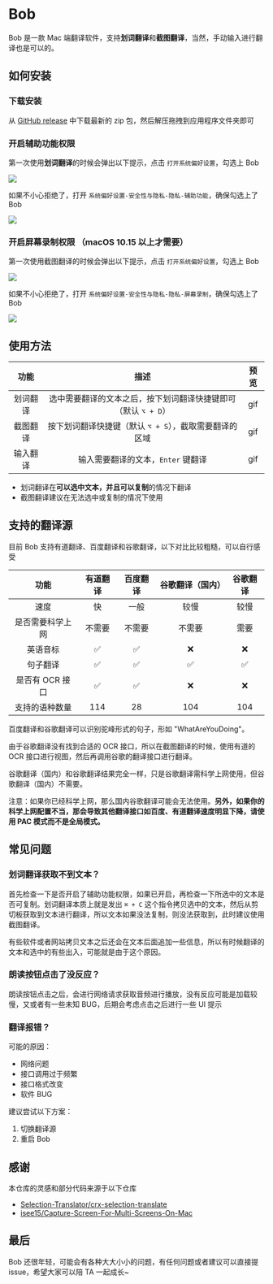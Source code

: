 # Bob

Bob 是一款  Mac 端翻译软件，支持**划词翻译**和**截图翻译**，当然，手动输入进行翻译也是可以的。

## 如何安装

### 下载安装

从 [GitHub release](https://github.com/ripperhe/Bob/releases) 中下载最新的 zip 包，然后解压拖拽到应用程序文件夹即可

### 开启辅助功能权限

第一次使用**划词翻译**的时候会弹出以下提示，点击 `打开系统偏好设置`，勾选上 Bob

![](https://raw.githubusercontent.com/ripperhe/Resource/master/20191221/辅助功能权限提醒.png)

如果不小心拒绝了，打开 `系统偏好设置-安全性与隐私-隐私-辅助功能`，确保勾选上了 Bob

![](https://raw.githubusercontent.com/ripperhe/Resource/master/20191221/辅助功能权限.png)

### 开启屏幕录制权限 （macOS 10.15 以上才需要）

第一次使用截图翻译的时候会弹出以下提示，点击 `打开系统偏好设置`，勾选上 Bob

![](https://raw.githubusercontent.com/ripperhe/Resource/master/20191221/屏幕录制权限提醒.png)

如果不小心拒绝了，打开 `系统偏好设置-安全性与隐私-隐私-屏幕录制`，确保勾选上了 Bob

![](https://raw.githubusercontent.com/ripperhe/Resource/master/20191221/屏幕录制权限.png)

## 使用方法

| 功能 | 描述 | 预览 |
| :---: | :---: | :---: |
| 划词翻译 | 选中需要翻译的文本之后，按下划词翻译快捷键即可（默认 `⌥ + D`） | gif |
| 截图翻译 | 按下划词翻译快捷键（默认 `⌥ + S`），截取需要翻译的区域 | gif |
| 输入翻译| 输入需要翻译的文本，`Enter` 键翻译 | gif |

* 划词翻译在**可以选中文本，并且可以复制**的情况下翻译
* 截图翻译建议在无法选中或复制的情况下使用

## 支持的翻译源

目前 Bob 支持有道翻译、百度翻译和谷歌翻译，以下对比比较粗糙，可以自行感受

| 功能 | 有道翻译 | 百度翻译 | 谷歌翻译（国内） | 谷歌翻译 |
| :---: | :---: | :---: | :---: |  :---: |
| 速度 | 快 | 一般 | 较慢 | 较慢 |
| 是否需要科学上网| 不需要 | 不需要 | 不需要 | 需要 |
| 英语音标 | ✅ | ✅ | ❌ | ❌ |
| 句子翻译 | ✅ | ✅ | ✅ | ✅ |
| 是否有 OCR 接口 | ✅ | ✅ | ❌ | ❌ |
| 支持的语种数量 |  114 | 28 | 104 | 104 | 

百度翻译和谷歌翻译可以识别驼峰形式的句子，形如 "WhatAreYouDoing"。

由于谷歌翻译没有找到合适的 OCR 接口，所以在截图翻译的时候，使用有道的 OCR 接口进行视图，然后再调用谷歌的翻译接口进行翻译。

谷歌翻译（国内）和谷歌翻译结果完全一样，只是谷歌翻译需科学上网使用，但谷歌翻译（国内）不需要。

注意：如果你已经科学上网，那么国内谷歌翻译可能会无法使用。**另外，如果你的科学上网配置不当，那会导致其他翻译接口如百度、有道翻译速度明显下降，请使用 PAC 模式而不是全局模式。**

## 常见问题

### 划词翻译获取不到文本？

首先检查一下是否开启了辅助功能权限，如果已开启，再检查一下所选中的文本是否可复制。划词翻译本质上就是发出 `⌘ + C` 这个指令拷贝选中的文本，然后从剪切板获取到文本进行翻译，所以文本如果没法复制，则没法获取到，此时建议使用截图翻译。

有些软件或者网站拷贝文本之后还会在文本后面追加一些信息，所以有时候翻译的文本和选中的有些出入，可能就是由于这个原因。

### 朗读按钮点击了没反应？

朗读按钮点击之后，会进行网络请求获取音频进行播放，没有反应可能是加载较慢，又或者有一些未知 BUG，后期会考虑点击之后进行一些 UI 提示

### 翻译报错？

可能的原因：

* 网络问题
* 接口调用过于频繁
* 接口格式改变
* 软件 BUG

建议尝试以下方案：

1. 切换翻译源
2. 重启 Bob

## 感谢

本仓库的灵感和部分代码来源于以下仓库

* [Selection-Translator/crx-selection-translate](https://github.com/Selection-Translator/crx-selection-translate)
* [isee15/Capture-Screen-For-Multi-Screens-On-Mac](https://github.com/isee15/Capture-Screen-For-Multi-Screens-On-Mac)

## 最后

Bob 还很年轻，可能会有各种大大小小的问题，有任何问题或者建议可以直接提 issue，希望大家可以陪 TA 一起成长~